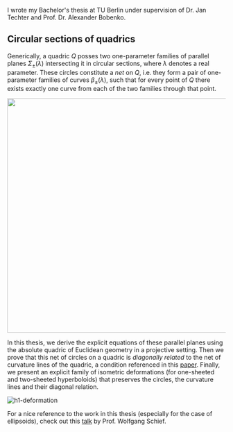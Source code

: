 I wrote my Bachelor's thesis at TU Berlin under supervision of Dr. Jan Techter and Prof. Dr. Alexander Bobenko.

## Circular sections of quadrics

Generically, a quadric $Q$ posses two one-parameter families of parallel planes $\Sigma_{\pm}(\lambda)$ intersecting it in circular sections, where $\lambda$ denotes a real parameter.
These circles constitute a _net_ on $Q$, i.e. they form a pair of one-parameter families of curves $\beta_{\pm}(\lambda)$, such that for every point of $Q$ there exists exactly
one curve from each of the two families through that point.
<p align="center">
  <img src="https://github.com/sara-samy/bachelor-thesis/assets/40367628/6b559e76-2e37-4ca8-a440-e44da8b53ae9" width="960" height="540">
</p>

In this thesis, we derive the explicit equations of these parallel planes using the absolute quadric of Euclidean geometry in a projective setting. Then we prove that this net of
circles on a quadric is _diagonally related_ to the net of curvature lines of the quadric, a condition referenced in this [paper](https://arxiv.org/abs/1908.00856).
Finally, we present an explicit family of isometric deformations (for one-sheeted and two-sheeted hyperboloids) that preserves the circles, the curvature lines and their diagonal relation.

![h1-deformation](https://github.com/sara-samy/bachelor-thesis/assets/40367628/06b989cb-5aac-4974-8540-79f7b5b940e7)

For a nice reference to the work in this thesis (especially for the case of ellipsoids), check out this [talk](https://www.youtube.com/watch?v=9i_eXEpuDpM) by Prof. Wolfgang Schief.
